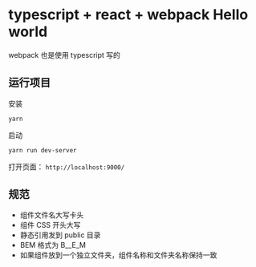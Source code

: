 # typescript + react + webpack Hello world

webpack 也是使用 typescript 写的

## 运行项目

安装

```bash
yarn
```

启动

```bash
yarn run dev-server
```

打开页面： `http://localhost:9000/`

## 规范

- 组件文件名大写卡头
- 组件 CSS 开头大写
- 静态引用发到 public 目录
- BEM 格式为 B\_\_E_M
- 如果组件放到一个独立文件夹，组件名称和文件夹名称保持一致
